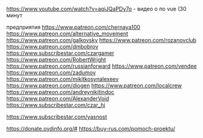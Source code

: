 https://www.youtube.com/watch?v=aqiJQaPDy7o - видео о по vue (30 минут



предприятия
https://www.patreon.com/chernaya100
https://www.patreon.com/alternative_movement
https://www.patreon.com/galkovsky
https://www.patreon.com/rozanovclub
https://www.patreon.com/dmbobrov
https://www.subscribestar.com/czargamer
https://www.patreon.com/RobertWright
https://www.patreon.com/russianforward
https://www.patreon.com/vendee
https://www.patreon.com/zadumov
https://www.patreon.com/mikitkosynalexeev
https://www.patreon.com/diogen
https://www.patreon.com/localcrew
https://www.patreon.com/andreynikitindoc
https://www.patreon.com/AlexanderVoid
https://www.subscribestar.com/czar_hi


https://www.subscribestar.com/yasnost



https://donate.ovdinfo.org/#
https://buy-rus.com/pomoch-proektu/